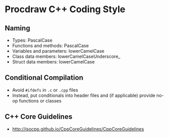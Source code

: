 # Procdraw C++ Coding Style

## Naming

- Types: PascalCase
- Functions and methods: PascalCase
- Variables and parameters: lowerCamelCase
- Class data members: lowerCamelCaseUnderscore_
- Struct data members: lowerCamelCase

## Conditional Compilation

- Avoid `#ifdefs` in `.c` or `.cpp` files
- Instead, put conditionals into header files and (if applicable)
  provide no-op functions or classes

## C++ Core Guidelines

- http://isocpp.github.io/CppCoreGuidelines/CppCoreGuidelines
